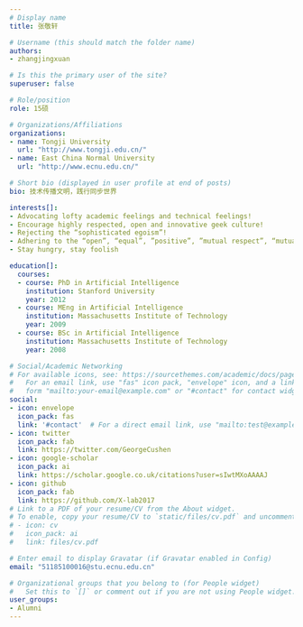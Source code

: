 ```yaml
---
# Display name
title: 张敬轩

# Username (this should match the folder name)
authors:
- zhangjingxuan

# Is this the primary user of the site?
superuser: false

# Role/position
role: 15硕

# Organizations/Affiliations
organizations:
- name: Tongji University
  url: "http://www.tongji.edu.cn/"
- name: East China Normal University
  url: "http://www.ecnu.edu.cn/"

# Short bio (displayed in user profile at end of posts)
bio: 技术传播文明，践行同步世界

interests[]:
- Advocating lofty academic feelings and technical feelings!
- Encourage highly respected, open and innovative geek culture!
- Rejecting the “sophisticated egoism”!
- Adhering to the “open”, “equal”, ”positive”, ”mutual respect”, “mutual support” culture!
- Stay hungry, stay foolish

education[]:
  courses:
  - course: PhD in Artificial Intelligence
    institution: Stanford University
    year: 2012
  - course: MEng in Artificial Intelligence
    institution: Massachusetts Institute of Technology
    year: 2009
  - course: BSc in Artificial Intelligence
    institution: Massachusetts Institute of Technology
    year: 2008

# Social/Academic Networking
# For available icons, see: https://sourcethemes.com/academic/docs/page-builder/#icons
#   For an email link, use "fas" icon pack, "envelope" icon, and a link in the
#   form "mailto:your-email@example.com" or "#contact" for contact widget.
social:
- icon: envelope
  icon_pack: fas
  link: '#contact'  # For a direct email link, use "mailto:test@example.org".
- icon: twitter
  icon_pack: fab
  link: https://twitter.com/GeorgeCushen
- icon: google-scholar
  icon_pack: ai
  link: https://scholar.google.co.uk/citations?user=sIwtMXoAAAAJ
- icon: github
  icon_pack: fab
  link: https://github.com/X-lab2017
# Link to a PDF of your resume/CV from the About widget.
# To enable, copy your resume/CV to `static/files/cv.pdf` and uncomment the lines below.
# - icon: cv
#   icon_pack: ai
#   link: files/cv.pdf

# Enter email to display Gravatar (if Gravatar enabled in Config)
email: "51185100016@stu.ecnu.edu.cn"

# Organizational groups that you belong to (for People widget)
#   Set this to `[]` or comment out if you are not using People widget.
user_groups:
- Alumni
---
```



